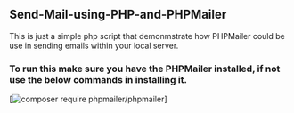 ## Send-Mail-using-PHP-and-PHPMailer
This is just a simple php script that demonmstrate how PHPMailer could be use in sending emails within your local server.

### To run this make sure you have the PHPMailer installed, if not use the below commands in installing it.
[![composer require phpmailer/phpmailer](https://img.shields.io/badge/start%20with-why%3F-brightgreen.svg?style=flat)]
